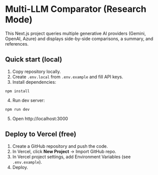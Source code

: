 # Multi-LLM Comparator (Research Mode)

This Next.js project queries multiple generative AI providers (Gemini, OpenAI, Azure) and displays side-by-side comparisons, a summary, and references.

## Quick start (local)

1. Copy repository locally.
2. Create `.env.local` from `.env.example` and fill API keys.
3. Install dependencies:

```
npm install
```

4. Run dev server:

```
npm run dev
```

5. Open http://localhost:3000

## Deploy to Vercel (free)

1. Create a GitHub repository and push the code.
2. In Vercel, click **New Project** → Import GitHub repo.
3. In Vercel project settings, add Environment Variables (see `.env.example`).
4. Deploy.


